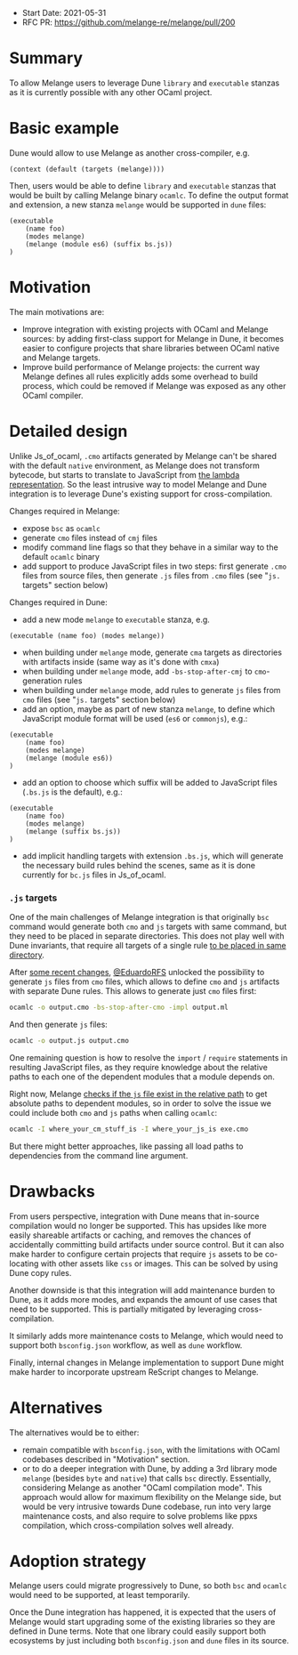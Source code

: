 - Start Date: 2021-05-31
- RFC PR: https://github.com/melange-re/melange/pull/200

# Summary

To allow Melange users to leverage Dune `library` and `executable` stanzas as
it is currently possible with any other OCaml project.

# Basic example

Dune would allow to use Melange as another cross-compiler, e.g.

```dune
(context (default (targets (melange))))
```

Then, users would be able to define `library` and `executable` stanzas that
would be built by calling Melange binary `ocamlc`. To define the output format
and extension, a new stanza `melange` would be supported in `dune` files:
```dune
(executable
    (name foo)
    (modes melange)
    (melange (module es6) (suffix bs.js))
)
```

# Motivation

The main motivations are:

- Improve integration with existing projects with OCaml and Melange sources: by
adding first-class support for Melange in Dune, it becomes easier to configure
projects that share libraries between OCaml native and Melange targets.
- Improve build performance of Melange projects: the current way Melange defines
all rules explicitly adds some overhead to build process, which could be removed
if Melange was exposed as any other OCaml compiler. 

# Detailed design

Unlike Js_of_ocaml, `.cmo` artifacts generated by Melange can't be shared with
the default `native` environment, as Melange does not transform bytecode, but
starts to translate to JavaScript from [the lambda representation](https://dev.realworldocaml.org/compiler-backend.html).
So the least intrusive way to model Melange and Dune integration is to leverage
Dune's existing support for cross-compilation.

Changes required in Melange:

- expose `bsc` as `ocamlc`
- generate `cmo` files instead of `cmj` files
- modify command line flags so that they behave in a similar way to the default
`ocamlc` binary
- add support to produce JavaScript files in two steps: first generate `.cmo`
files from source files, then generate `.js` files from `.cmo` files (see
"`js.` targets" section below)

Changes required in Dune:

- add a new mode `melange` to `executable` stanza, e.g.
```dune
(executable (name foo) (modes melange))
```
- when building under `melange` mode, generate `cma` targets as directories with
artifacts inside (same way as it's done with `cmxa`)
- when building under `melange` mode, add `-bs-stop-after-cmj` to
`cmo`-generation rules
- when building under `melange` mode, add rules to generate `js` files from
`cmo` files (see "`js.` targets" section below)
- add an option, maybe as part of new stanza `melange`, to define which
JavaScript module format will be used (`es6` or `commonjs`), e.g.:
```dune
(executable
    (name foo)
    (modes melange)
    (melange (module es6))
)
```
- add an option to choose which suffix will be added to JavaScript files
(`.bs.js` is the default), e.g.:
```dune
(executable
    (name foo)
    (modes melange)
    (melange (suffix bs.js))
)
```
- add implicit handling targets with extension `.bs.js`, which will generate the
necessary build rules behind the scenes, same as it is done currently for
`bc.js` files in Js_of_ocaml.

### `.js` targets

One of the main challenges of Melange integration is that originally `bsc`
command would generate both `cmo` and `js` targets with same command, but they
need to be placed in separate directories. This does not play well with Dune
invariants, that require all targets of a single rule
[to be placed in same directory](https://github.com/ocaml/dune/blob/0490fd413b81cca473ef5e4fb0a6c876e000e953/src/dune_engine/rule.ml#L96-L110).

After [some recent changes](https://github.com/melange-re/melange/pull/199),
[@EduardoRFS](https://github.com/EduardoRFS) unlocked the possibility to
generate `js` files from `cmo` files, which allows to define `cmo` and `js`
artifacts with separate Dune rules. This allows to generate just `cmo` files
first:

```bash
ocamlc -o output.cmo -bs-stop-after-cmo -impl output.ml
```

And then generate `js` files:

```bash
ocamlc -o output.js output.cmo
```

One remaining question is how to resolve the `import` / `require` statements in
resulting JavaScript files, as they require knowledge about the relative paths
to each one of the dependent modules that a module depends on.

Right now, Melange [checks if the `js` file exist in the relative path](https://github.com/jchavarri/melange/blob/6524091f126ec720f7fb59873d18bdff9b001be2/jscomp/core/js_name_of_module_id.ml#L175) to get absolute paths to dependent modules, so in
order to solve the issue we could include both `cmo` and `js` paths when calling
`ocamlc`:
```bash
ocamlc -I where_your_cm_stuff_is -I where_your_js_is exe.cmo
```

But there might better approaches, like passing all load paths to dependencies
from the command line argument.

# Drawbacks

From users perspective, integration with Dune means that in-source compilation
would no longer be supported. This has upsides like more easily shareable
artifacts or caching, and removes the chances of accidentally committing build
artifacts under source control. But it can also make harder to configure certain
projects that require `js` assets to be co-locating with other assets like `css`
or images. This can be solved by using Dune copy rules.

Another downside is that this integration will add maintenance burden to Dune,
as it adds more modes, and expands the amount of use cases that need to be
supported. This is partially mitigated by leveraging cross-compilation.

It similarly adds more maintenance costs to Melange, which would need to support
both `bsconfig.json` workflow, as well as `dune` workflow.

Finally, internal changes in Melange implementation to support Dune might make
harder to incorporate upstream ReScript changes to Melange.

# Alternatives

The alternatives would be to either:
- remain compatible with `bsconfig.json`, with the limitations with OCaml
codebases described in "Motivation" section.
- or to do a deeper integration with Dune, by adding a 3rd library mode
`melange` (besides `byte` and `native`) that calls `bsc` directly. Essentially,
considering Melange as another "OCaml compilation mode". This approach would
allow for maximum flexibility on the Melange side, but would be very intrusive
towards Dune codebase, run into very large maintenance costs, and also require
to solve problems like ppxs compilation, which cross-compilation solves well
already.

# Adoption strategy

Melange users could migrate progressively to Dune, so both `bsc` and `ocamlc`
would need to be supported, at least temporarily.

Once the Dune integration has happened, it is expected that the users of
Melange would start upgrading some of the existing libraries so they are defined
in Dune terms. Note that one library could easily support both ecosystems by
just including both `bsconfig.json` and `dune` files in its source.
